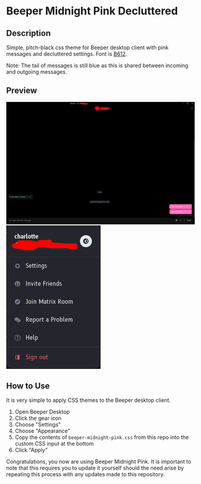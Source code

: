 # Beeper Midnight Pink Decluttered

## Description
Simple, pitch-black css theme for Beeper desktop client with pink messages and decluttered settings.
Font is [B612](https://b612-font.com).

Note: The tail of messages is still blue as this is shared between incoming and outgoing messages.

## Preview
![screenshot of application](beeper_theme.png)
![screenshot of application](beeper_theme_2.png)

## How to Use
It is very simple to apply CSS themes to the Beeper desktop client.

1. Open Beeper Desktop
2. Click the gear icon
3. Choose "Settings"
4. Choose "Appearance"
5. Copy the contents of `beeper-midnight-pink.css` from this repo into the custom CSS input at the bottom
6. Click "Apply"

Congratulations, you now are using Beeper Midnight Pink. It is important to note that this requires you to update it yourself should the need arise by repeating this process with any updates made to this repository.
